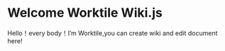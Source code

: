<!-- TITLE: Home -->
<!-- SUBTITLE: A quick summary of Home -->

# Welcome Worktile Wiki.js
Hello！every body！I’m Worktile,you can create wiki and edit document here! 